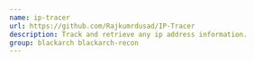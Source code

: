 ```yaml
---
name: ip-tracer
url: https://github.com/Rajkumrdusad/IP-Tracer
description: Track and retrieve any ip address information.
group: blackarch blackarch-recon
---
```

